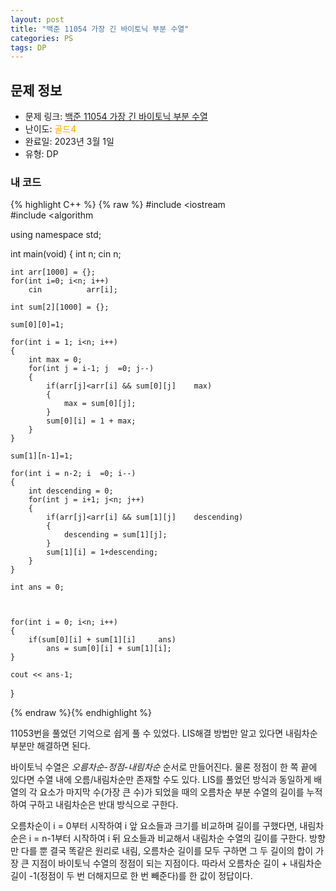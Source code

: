 ```yaml
---
layout: post
title: "백준 11054 가장 긴 바이토닉 부분 수열"
categories: PS
tags: DP
---
```


## 문제 정보
- 문제 링크: [백준 11054 가장 긴 바이토닉 부분 수열](https://www.acmicpc.net/problem/11054)
- 난이도: <span style="color:#FFA500">골드4</span>
- 완료일: 2023년 3월 1일
- 유형: DP

### 내 코드

{% highlight C++ %} {% raw %}
#include <iostream	
#include <algorithm	

using namespace std;

int main(void)
{
	int n;
	cin 		 n;
	
	int arr[1000] = {};
	for(int i=0; i<n; i++)
		cin 		 arr[i];
	
	int sum[2][1000] = {};
	
	sum[0][0]=1; 
	
	for(int i = 1; i<n; i++)
	{
		int max = 0;
		for(int j = i-1; j	=0; j--)
		{
			if(arr[j]<arr[i] && sum[0][j] 	 max)
			{
				max = sum[0][j];
			}
			sum[0][i] = 1 + max;
		}
	}	
	
	sum[1][n-1]=1;
	
	for(int i = n-2; i	=0; i--)
	{
		int descending = 0;
		for(int j = i+1; j<n; j++)
		{
			if(arr[j]<arr[i] && sum[1][j] 	 descending)
			{
				descending = sum[1][j];
			}
			sum[1][i] = 1+descending;
		}
	}
	
	int ans = 0;
	

	
	for(int i = 0; i<n; i++)
	{
		if(sum[0][i] + sum[1][i] 	 ans)
			ans = sum[0][i] + sum[1][i];
	}
	
	cout << ans-1;
	
}

{% endraw %}{% endhighlight %}

11053번을 풀었던 기억으로 쉽게 풀 수 있었다. LIS해결 방법만 알고 있다면 내림차순 부분만 해결하면 된다. 

바이토닉 수열은 _오름차순-정점-내림차순_ 순서로 만들어진다. 물론 정점이 한 쪽 끝에 있다면 수열 내에 오름/내림차순만 존재할 수도 있다. LIS를 풀었던 방식과 동일하게 배열의 각 요소가 마지막 수(가장 큰 수)가 되었을 때의 오름차순 부분 수열의 길이를 누적하여 구하고 내림차순은 반대 방식으로 구한다.

오름차순이 i = 0부터 시작하여 i 앞 요소들과 크기를 비교하며 길이를 구했다면, 내림차순은 i = n-1부터 시작하여 i 뒤 요소들과 비교해서 내림차순 수열의 길이를 구한다. 방향만 다를 뿐 결국 똑같은 원리로 내림, 오름차순 길이를 모두 구하면 그 두 길이의 합이 가장 큰 지점이 바이토닉 수열의 정점이 되는 지점이다. 따라서 오름차순 길이 + 내림차순 길이 -1(정점이 두 번 더해지므로 한 번 빼준다)를 한 값이 정답이다.
